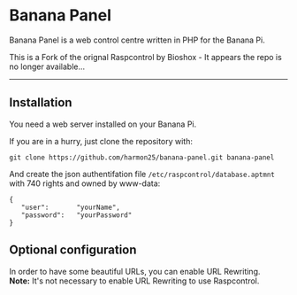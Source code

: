 # Banana Panel

Banana Panel is a web control centre written in PHP for the Banana Pi.

This is a Fork of the orignal Raspcontrol by Bioshox - It appears the repo is no longer available...

***


## Installation

You need a web server installed on your Banana Pi.


If you are in a hurry, just clone the repository with:

	git clone https://github.com/harmon25/banana-panel.git banana-panel

And create the json authentifation file `/etc/raspcontrol/database.aptmnt` with 740 rights and owned by www-data:

	{
 	   "user":       "yourName",
 	   "password":   "yourPassword"
	}

## Optional configuration

In order to have some beautiful URLs, you can enable URL Rewriting.  
__Note:__ It's not necessary to enable URL Rewriting to use Raspcontrol.

